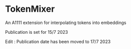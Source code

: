 # TokenMixer
An A1111 extension for interpolating tokens into embeddings

Publication is set for 15/7 2023

Edit : Publication date has been moved to 17/7 2023
